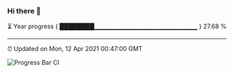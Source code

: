 ### Hi there 👋

⏳ Year progress { ████████▁▁▁▁▁▁▁▁▁▁▁▁▁▁▁▁▁▁▁▁▁▁ } 27.68 %

---

⏰ Updated on Mon, 12 Apr 2021 00:47:00 GMT

![Progress Bar CI](https://github.com/liununu/liununu/workflows/Progress%20Bar%20CI/badge.svg)
